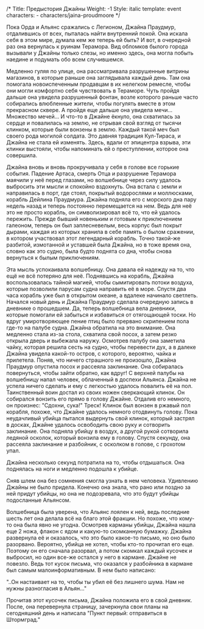 /*
Title: Предыстория Джайны
Weight: -1
Style: italic
template: event
characters:
    - characters/jaina-proudmoore
*/

Пока Орда и Альянс сражались с Легионом, Джайна Праудмур, отдалившись от всех, пыталась найти внутренний покой. Она искала себя в этом мире, думала кем же теперь ей быть? И вот, в очередной раз она вернулась к руинам Терамора. Вид обломков былого города вызывали у Джайны только слезы, но именно здесь, она могла побыть наедине и подумать обо всем случившемся.

Медленно гуляя по улице, она рассматривала разрушенные витрины магазинов, в которые раньше она заглядывала каждый день. Там она помогала новоиспеченным продавцам в их нелегком ремесле, чтобы они могли комфортно себя чувствовать в Тераморе. Чуть пройдя дальше она увидела разрушенный фонтан, возле которого раньше часто собирались влюбленные жители, чтобы погулять вместе в этом прекрасном сквере. А пройдя еще дальше она увидела мечи... Множество мечей... И что-то в Джайне ёкнуло, она схватилась за сердце и повалилась на землю, не отрывая свой взгляд от тысячи клинком, которые были вонзены в землю. Каждый такой меч был своего рода могилой солдата. Это давняя традиция Кул-Тираса, и Джайна не стала ей изменять. Здесь, вдали от эпицентра взрыва, эти клинки выстояли, чтобы напоминать ей о преступлении, которое она совершила.

Джайна вновь и вновь прокручивала у себя в голове все горькие события. Падение Артаса, смерть Отца и разрушение Терамора маячили у неё перед глазами, но волшебнице через силу удалось выбросить эти мысли и спокойно вздохнуть. Она встала с земли и направилась в порт, где стоял, покрытый водорослями и моллюсками, корабль Дейлина Праудмура. Джайна подняла его с морского дна пару недель назад и теперь постоянно перемещается на нем. Ведь для неё это не просто корабль, он символизировал всё то, что ей удалось пережить. Прежде бывший новеньким и готовым к приключением галеоном, теперь он был заплесневелым, весь корпус был покрыт дырами, каждая из которых хранила в себе память о былом сражении, в котором участвовал этот легендарный корабль. Точно такой-же разбитой, измотанной и уставшей была Джайна, но в тоже время она, словно как это судно, была будто поднята со дна, чтобы снова вернуться к былым приключениям.

Эта мысль успокаивала волшебницу. Она давала ей надежду на то, что ещё не всё потеряно для неё. Поднявшись на корабль, Джайна воспользовалась тайной магией, чтобы сымитировать потоки воздуха, которые позволили парусам судна направить её в море. Спустя два часа корабль уже был в открытом океане, а вдалеке начинало светлеть. Начался новый день и Джайна Праудмур сделала очередную запись в дневнике о прошедшем. Да, теперь волшебница вела дневники, которые помогали ей забыться и избавиться от отягощающей тоски. Но вдруг умиротворяющее пение птиц было прервано скрипением пола где-то на палубе судна. Джайна обратила на это внимание. Она медленно стала из-за стола, схватила свой посох, а затем резко открыла дверь и выбежала наружу. Осмотрев палубу она заметила чайку, которая решила сесть на судно, чтобы перевести дух, а в далеке Джайна увидела какой-то остров, с которого, вероятно, чайка и прилетела. Поняв, что ничего страшного не произошло, Джайна Праудмур опустила посох и рассеяла заклинание. Она собиралась повернуться, чтобы зайти обратно, как вдруг! С верхней палубы на волшебницу напал человек, облаченный в доспехи Альянса. Джайна не успела ничего сделать и ему с легкостью удалось повалить её на пол. Таинственный воин достал из своих ножен сверкающий клинок. Он собирался вонзить его прямо в голову Джайне. Отдалив его немного, он произнес: "Сдохни, сука!" Треск! Клинок был вонзен в ржавый пол корабля, похоже, что Джайне удалось немного отодвинуть голову. Пока неудачливый убийца пытался выдернуть свой клинок, который застрял в досках, Джайне удалось освободить свою руку и сотворить заклинание. Она подняла убийцу в воздух, а другой рукой сотворила ледяной осколок, который вонзила ему в голову. Спустя секунду, она рассеяла заклинание и разбойник, с осколком в голове, с грохотом упал.

Джайна несколько секунд потратила на то, чтобы отдышаться. Она поднялась на ноги и медленно подошла к убийце.

Сняв шлем она без сомнения смогла узнать в нем человека. Удивлению Джайны не было придела. Конечно она знала, что рано или поздно за ней придут убийцы, но она не подозревала, что это будут убийцы подосланные Альянсом.

Волшебница была уверена, что Альянс лоялен к ней, ведь последние шесть лет она делала всё на благо этой фракции. Но похоже, что кому-то она была явно не угодна. Осмотрев карманы убийцы, Джайна нашла еще 2 ножа, флакон с ядом и какую-то скомканную бумажку. Джайна развернула её и оказалось, что это было какое-то письмо, но оно было разорвано. Вероятно, убийца не хотел, чтобы кто-то прочитал его еще. Поэтому он его сначала разорвал, а потом скомкал каждый кусочек и выбросил, но один все-же остался у него в кармане. Джайне не повезло. Ведь тот кусок письма, что оказался у разбойника в кармане был самым малоинформативным. В нем было написано:

"..Он настаивает на то, чтобы ты убил её без лишнего шума. Нам не нужны разногласия в Альян..."

Прочитав этот кусочек письма, Джайна положила его в свой дневник. После, она перевернула страницу, зачеркнула свои планы на сегодняшний день и написала "Пункт первый: отправиться в Штормград."